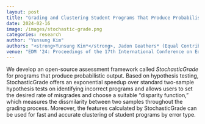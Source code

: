 ```yaml
---
layout: post
title: "Grading and Clustering Student Programs That Produce Probabilistic Output"
date: 2024-02-16
image: /images/stochastic-grade.png
categories: research
author: "Yunsung Kim"
authors: "<strong>Yunsung Kim*</strong>, Jadon Geathers* (Equal Contribution), Chris Piech"
venue: "EDM '24: Proceedings of the 17th International Conference on Educational Data Mining"
---
```

We develop an open-source assessment framework called <i>StochasticGrade</i> for programs that produce probabilistic output. Based on hypothesis testing, StochasticGrade offers an exponential speedup over standard two-sample hypothesis tests on identifying incorrect programs and allows users to set the desired rate of misgrades and choose a suitable “disparity function,” which measures the dissmilarity between two samples throughout the grading process. Moreover, the features calculated by StochasticGrade can be used for fast and accurate clustering of student programs by error type. 
